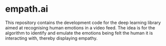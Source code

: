 # empath.ai
This repository contains the development code for the deep learning library aimed at recognising human emotions in a video feed. The idea is for the algorithm to identify and emulate the emotions being felt the human it is interacting with, thereby displaying empathy.

